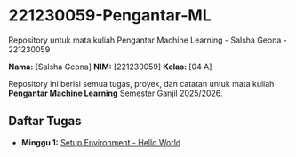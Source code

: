 # 221230059-Pengantar-ML
Repository untuk mata kuliah Pengantar Machine Learning - Salsha Geona - 221230059

**Nama:** [Salsha Geona]
**NIM:** [221230059]
**Kelas:** [04 A]

Repository ini berisi semua tugas, proyek, dan catatan untuk mata kuliah **Pengantar Machine Learning** Semester Ganjil 2025/2026.

## Daftar Tugas
- **Minggu 1:** [Setup Environment - Hello World]([https://github.com/SalshaGeona/221230059-Pengantar-ML/blob/main/Tugas_Minggu_1_Hello_Word.ipynb])
